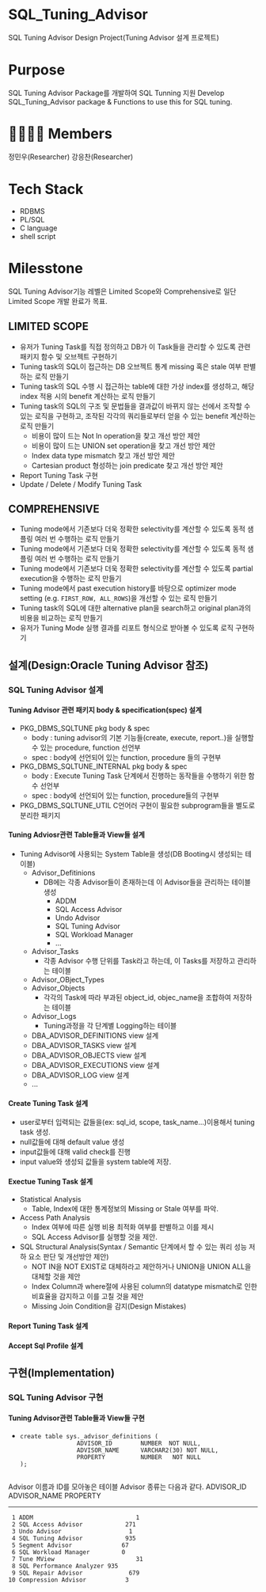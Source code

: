 # SQL_Tuning_Advisor
SQL Tuning Advisor Design Project(Tuning Advisor 설계 프로젝트)

# Purpose
SQL Tuning Advisor Package를 개발하여 SQL Tunning 지원
Develop SQL_Tuning_Advisor package & Functions to use this for SQL tuning.

# 👨‍👩‍👧‍👦 Members
정민우(Researcher)
강응찬(Researcher)

# Tech Stack
+ RDBMS
+ PL/SQL
+ C language
+ shell script

# Milesstone
SQL Tuning Advisor기능 레벨은 Limited Scope와 Comprehensive로
일단 Limited Scope 개발 완료가 목표.

## LIMITED SCOPE
+ 유저가 Tuning Task를 직접 정의하고 DB가 이 Task들을 관리할 수 있도록 관련 패키지 함수 및 오브젝트 구현하기
+ Tuning task의 SQL이 접근하는 DB 오브젝트 통계 missing 혹은 stale 여부 판별하는 로직 만들기
+ Tuning task의 SQL 수행 시 접근하는 table에 대한 가상 index를 생성하고, 해당 index 적용 시의 benefit 계산하는 로직 만들기
+ Tuning task의 SQL의 구조 및 문법들을 결과값이 바뀌지 않는 선에서 조작할 수 있는 로직을 구현하고, 조작된 각각의 쿼리들로부터 얻을 수 있는 benefit 계산하는 로직 만들기
  + 비용이 많이 드는 Not In operation을 찾고 개선 방안 제안
  + 비용이 많이 드는 UNION set operation을 찾고 개선 방안 제안
  + Index data type mismatch 찾고 개선 방안 제안
  + Cartesian product 형성하는 join predicate 찾고 개선 방안 제안
+ Report Tuning Task 구현
+ Update / Delete / Modify Tuning Task

## COMPREHENSIVE
+ Tuning mode에서 기존보다 더욱 정확한 selectivity를 계산할 수 있도록 동적 샘플링 여러 번 수행하는 로직 만들기
+ Tuning mode에서 기존보다 더욱 정확한 selectivity를 계산할 수 있도록 동적 샘플링 여러 번 수행하는 로직 만들기
+ Tuning mode에서 기존보다 더욱 정확한 selectivity를 계산할 수 있도록 partial execution을 수행하는 로직 만들기
+ Tuning mode에서 past execution history를 바탕으로 optimizer mode setting (e.g. <code>FIRST_ROW, ALL_ROWS</code>)을 개선할 수 있는 로직 만들기
+ Tuning task의 SQL에 대한 alternative plan을 search하고 original plan과의 비용을 비교하는 로직 만들기
+ 유저가 Tuning Mode 실행 결과를 리포트 형식으로 받아볼 수 있도록 로직 구현하기

## 설계(Design:Oracle Tuning Advisor 참조)
### SQL Tuning Advisor 설계
#### Tuning Advisor 관련 패키지 body & specification(spec) 설계
  + PKG_DBMS_SQLTUNE pkg body & spec
    + body : tuning advisor의 기본 기능들(create, execute, report..)을 실행할 수 있는 procedure, function 선언부
    + spec : body에 선언되어 있는 function, procedure 들의 구현부
  + PKG_DBMS_SQLTUNE_INTERNAL pkg body & spec
    + body : Execute Tuning Task 단계에서 진행하는 동작들을 수행하기 위한 함수 선언부
    + spec : body에 선언되어 있는 function, procedure들의 구현부
  + PKG_DBMS_SQLTUNE_UTIL C언어러 구현이 필요한 subprogram들을 별도로 분리한 패키지
#### Tuning Adviosr관련 Table들과 View들 설계
  + Tuning Advisor에 사용되는 System Table을 생성(DB Booting시 생성되는 테이블)
    + Advisor_Defitinions
      + DB에는 각종 Advisor들이 존재하는데 이 Advisor들을 관리하는 테이블 생성
        + ADDM
        + SQL Access Advisor
        + Undo Advisor
        + SQL Tuning Advisor
        + SQL Workload Manager
        + ...
    + Advisor_Tasks
      + 각종 Advisor 수행 단위를 Task라고 하는데, 이 Tasks를 저장하고 관리하는 테이블
    + Advisor_OBject_Types
    + Advisor_Objects
      + 각각의 Task에 따라 부과된 object_id, objec_name을 조합하여 저장하는 테이블
    + Advisor_Logs
      + Tuning과정을 각 단계별 Logging하는 테이블
    + DBA_ADVISOR_DEFINITIONS view 설계
    + DBA_ADVISOR_TASKS view 설계
    + DBA_ADVISOR_OBJECTS view 설계
    + DBA_ADVISOR_EXECUTIONS view 설계
    + DBA_ADVISOR_LOG view 설계
    + ...
#### Create Tuning Task 설계
  + user로부터 입력되는 값들을(ex: sql_id, scope, task_name...)이용해서 tuning task 생성.
  + null값들에 대해 default value 생성
  + input값들에 대해 valid check를 진행
  + input value와 생성되 값들을 system table에 저장.
#### Exectue Tuning Task 설계
  + Statistical Analysis
    + Table, Index에 대한 통계정보의 Missing or Stale 여부를 파악.
  + Access Path Analysis
    + Index 여부에 따른 실행 비용 최적화 여부를 판별하고 이를 제시
    + SQL Access Advisor를 실행할 것을 제안.
  + SQL Structural Analysis(Syntax / Semantic 단계에서 할 수 있는 쿼리 성능 저하 요소 판단 및 개선방안 제안)
    + NOT IN을 NOT EXIST로 대체하라고 제안하거나 UNION을 UNION ALL을 대체할 것을 제안
    + Index Column과 where절에 사용된 column의 datatype mismatch로 인한 비효율을 감지하고 이를 고칠 것을 제안
    + Missing Join Condition을 감지(Design Mistakes)
#### Report Tuning Task 설계
#### Accept Sql Profile 설계
## 구현(Implementation)
### SQL Tuning Advisor 구현
#### Tuning Advisor관련 Table들과 View들 구현
  + ```
    create table sys._advisor_definitions (
					ADVISOR_ID        NUMBER  NOT NULL,
					ADVISOR_NAME      VARCHAR2(30) NOT NULL,
					PROPERTY          NUMBER   NOT NULL
    );
  
  Advisor 이름과 ID를 모아놓은 테이블
  Advisor 종류는 다음과 같다.
  ADVISOR_ID            ADVISOR_NAME 		    PROPERTY
  ---------- ------------------------------ ----------
	 1 ADDM 				            1
	 2 SQL Access Advisor			 271
	 3 Undo Advisor 			      1
	 4 SQL Tuning Advisor			 935
	 5 Segment Advisor			    67
	 6 SQL Workload Manager 		0
	 7 Tune MView				        31
	 8 SQL Performance Analyzer	935
	 9 SQL Repair Advisor			  679
	10 Compression Advisor			 3
 ```
 
